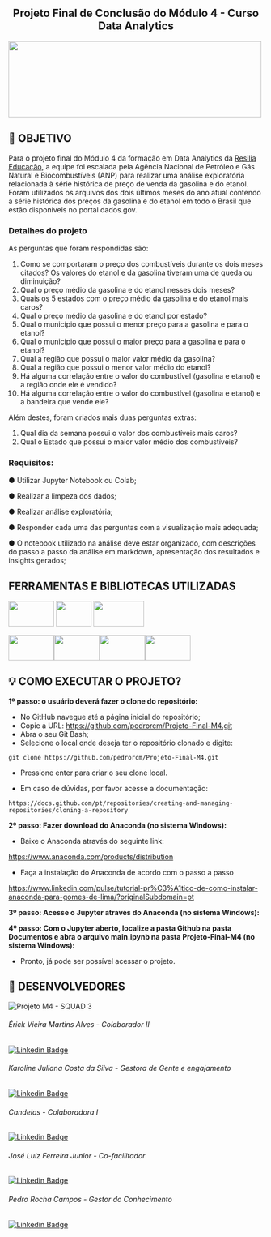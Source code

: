 ## <center>Projeto Final de Conclusão do Módulo 4 - Curso Data Analytics</center>

<img src="https://www.resilia.com.br/wp-content/uploads/2021/08/logo.png" width="500" height="150" />

## 🧭 OBJETIVO

Para o projeto final do Módulo 4 da formação em Data Analytics da [Resilia Educação](https://www.resilia.com.br), a equipe foi escalada pela Agência Nacional de Petróleo e Gás Natural e Biocombustíveis (ANP) para realizar uma análise exploratória relacionada à série histórica de preço de venda da gasolina e do etanol. Foram utilizados os arquivos dos dois últimos meses do ano atual contendo a série histórica dos preços da gasolina e do etanol em todo o Brasil que estão disponíveis no portal dados.gov.

### Detalhes do projeto

As perguntas que foram respondidas são:

1. Como se comportaram o preço dos combustíveis durante os dois meses citados? Os valores do etanol e
da gasolina tiveram uma de queda ou diminuição?
2. Qual o preço médio da gasolina e do etanol nesses dois meses?
3. Quais os 5 estados com o preço médio da gasolina e do etanol mais caros?
4. Qual o preço médio da gasolina e do etanol por estado?
5. Qual o município que possui o menor preço para a gasolina e para o etanol?
6. Qual o município que possui o maior preço para a gasolina e para o etanol?
7. Qual a região que possui o maior valor médio da gasolina?
8. Qual a região que possui o menor valor médio do etanol?
9. Há alguma correlação entre o valor do combustível (gasolina e etanol) e a região onde ele é vendido?
10. Há alguma correlação entre o valor do combustível (gasolina e etanol) e a bandeira que vende ele?

Além destes, foram criados mais duas perguntas extras:

1. Qual dia da semana possui o valor dos combustíveis mais caros?
2. Qual o Estado que possui o maior valor médio dos combustíveis?

### Requisitos:

● Utilizar Jupyter Notebook ou Colab;

● Realizar a limpeza dos dados;

● Realizar análise exploratória;

● Responder cada uma das perguntas com a visualização mais adequada;

● O notebook utilizado na análise deve estar organizado, com descrições do passo a passo da análise em markdown, apresentação dos resultados e insights gerados;

## FERRAMENTAS E BIBLIOTECAS UTILIZADAS

<img src="https://git-scm.com/images/logos/1color-orange-lightbg@2x.png" width="90" height="50" /> <img src="https://cdn.icon-icons.com/icons2/2368/PNG/512/github_logo_icon_143772.png" width="70" height="50" /> <img src="https://global-uploads.webflow.com/5e157548d6f7910beea4e2d6/62a07b53139aec4c1fd07771_discord-logo.png" width="100" height="50" />

<img src="https://sousecretaria.com.br/wp-content/uploads/2021/02/logo-trello-a-645x645.jpg" width="90" height="50" /><img src="https://upload.wikimedia.org/wikipedia/commons/thumb/c/c3/Python-logo-notext.svg/1869px-Python-logo-notext.svg.png" width="90" height="50" /><img src="https://upload.wikimedia.org/wikipedia/commons/thumb/3/38/Jupyter_logo.svg/1200px-Jupyter_logo.svg.png" width="90" height="50" /><img src="https://upload.wikimedia.org/wikipedia/commons/thumb/d/d0/Google_Colaboratory_SVG_Logo.svg/2560px-Google_Colaboratory_SVG_Logo.svg.png" width="90" height="50" />

## 💡 COMO EXECUTAR O PROJETO?

**1º passo: o usuário deverá fazer o clone do repositório:**

- No GitHub navegue até a página inicial do repositório;
- Copie a URL: https://github.com/pedrorcm/Projeto-Final-M4.git
- Abra o seu Git Bash;
- Selecione o local onde deseja ter o repositório clonado e digite:

```shell
git clone https://github.com/pedrorcm/Projeto-Final-M4.git
```

- Pressione enter para criar o seu clone local.

- Em caso de dúvidas, por favor acesse a documentação:

```shell
https://docs.github.com/pt/repositories/creating-and-managing-repositories/cloning-a-repository
```

**2º passo: Fazer download do Anaconda (no sistema Windows):**

- Baixe o Anaconda através do seguinte link:

https://www.anaconda.com/products/distribution

- Faça a instalação do Anaconda de acordo com o passo a passo

https://www.linkedin.com/pulse/tutorial-pr%C3%A1tico-de-como-instalar-anaconda-para-gomes-de-lima/?originalSubdomain=pt

**3º passo: Acesse o Jupyter através do Anaconda (no sistema Windows):**

**4º passo: Com o Jupyter aberto, localize a pasta Github na pasta Documentos e abra o arquivo main.ipynb na pasta Projeto-Final-M4 (no sistema Windows):**

- Pronto, já pode ser possível acessar o projeto.

## 🤝 DESENVOLVEDORES

![Projeto M4 - SQUAD 3](https://user-images.githubusercontent.com/75100979/194189883-741ee841-d2d4-449f-87af-4f1fbf276588.png)

###### Érick Vieira Martins Alves - Colaborador II

[![Linkedin Badge](https://img.shields.io/badge/-LinkedIn-blue?style=flat-square&logo=Linkedin&logoColor=white&link=https:https://www.linkedin.com/in/joao-victor-juliao/)](https://www.linkedin.com/in/erick-vieira-data-analytics/)

###### Karoline Juliana Costa da Silva - Gestora de Gente e engajamento

[![Linkedin Badge](https://img.shields.io/badge/-LinkedIn-blue?style=flat-square&logo=Linkedin&logoColor=white&link=https:https://www.linkedin.com/in/joao-victor-juliao/)](https://www.linkedin.com/in/kjcsilva/)

###### Candeias - Colaboradora I

[![Linkedin Badge](https://img.shields.io/badge/-LinkedIn-blue?style=flat-square&logo=Linkedin&logoColor=white&link=https:https://www.linkedin.com/in/kjcsilva/)](https://www.linkedin.com/in/carol-candeias-ba328216a/)

###### José Luiz Ferreira Junior - Co-facilitador

[![Linkedin Badge](https://img.shields.io/badge/-LinkedIn-blue?style=flat-square&logo=Linkedin&logoColor=white&link=https:https://www.linkedin.com/in/lucascanella-dados/)](https://www.linkedin.com/in/jos%C3%A9-luiz-ferreira-junior/)

###### Pedro Rocha Campos - Gestor do Conhecimento

[![Linkedin Badge](https://img.shields.io/badge/-LinkedIn-blue?style=flat-square&logo=Linkedin&logoColor=white&link=https:https://www.linkedin.com/in/luizasampaiods/)](https://www.linkedin.com/in/pedrorcampos/)

